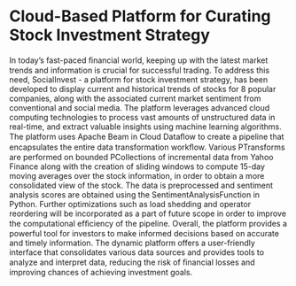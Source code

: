 # Cloud-Based Platform for Curating Stock Investment Strategy 

In  today’s  fast-paced  ﬁnancial  world,  keeping  up  with  the  latest  market  trends  and 
information  is  crucial  for  successful  trading.  To  address  this  need,  SocialInvest  -  a 
platform  for  stock  investment  strategy,  has  been  developed  to  display  current  and 
historical  trends  of  stocks  for  8  popular  companies,  along  with  the  associated  current 
market  sentiment  from  conventional  and  social  media.
The  platform  leverages  advanced  cloud  computing  technologies  to  process  vast 
amounts  of  unstructured  data  in  real-time,  and  extract  valuable  insights  using 
machine  learning  algorithms.  The  platform  uses  Apache  Beam  in  Cloud  Dataﬂow  to 
create  a  pipeline  that  encapsulates  the  entire  data  transformation  workﬂow.  Various 
PTransforms  are  performed  on  bounded  PCollections  of  incremental  data  from 
Yahoo  Finance  along  with  the  creation  of  sliding  windows  to  compute  15-day  moving 
averages  over  the  stock  information,  in  order  to  obtain  a  more  consolidated  view  of 
the  stock.  The  data  is  preprocessed  and  sentiment  analysis  scores  are  obtained  using 
the  SentimentAnalysisFunction  in  Python.  Further  optimizations  such  as  load 
shedding  and  operator  reordering  will  be  incorporated  as  a  part  of  future  scope  in 
order  to  improve  the  computational  efﬁciency  of  the  pipeline.
Overall,  the  platform  provides  a  powerful  tool  for  investors  to  make  informed 
decisions  based  on  accurate  and  timely  information.  The  dynamic  platform  offers  a 
user-friendly  interface  that  consolidates  various  data  sources  and  provides  tools  to 
analyze  and  interpret  data,  reducing  the  risk  of  ﬁnancial  losses  and  improving 
chances  of  achieving  investment  goals.

